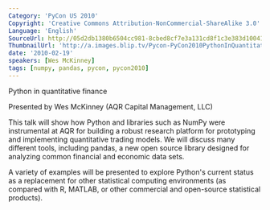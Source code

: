 ```yaml
---
Category: 'PyCon US 2010'
Copyright: 'Creative Commons Attribution-NonCommercial-ShareAlike 3.0'
Language: 'English'
SourceUrl: http://05d2db1380b6504cc981-8cbed8cf7e3a131cd8f1c3e383d10041.r93.cf2.rackcdn.com/pycon-us-2010/305_python-in-quantitative-finance-158.m4v
ThumbnailUrl: 'http://a.images.blip.tv/Pycon-PyCon2010PythonInQuantitativeFinance158145.png'
date: '2010-02-19'
speakers: [Wes McKinney]
tags: [numpy, pandas, pycon, pycon2010]
---
```

Python in quantitative finance

  
Presented by Wes McKinney (AQR Capital Management, LLC)

  
This talk will show how Python and libraries such as NumPy were instrumental
at AQR for building a robust research platform for prototyping and
implementing quantitative trading models. We will discuss many different
tools, including pandas, a new open source library designed for analyzing
common financial and economic data sets.

  
A variety of examples will be presented to explore Python's current status as
a replacement for other statistical computing environments (as compared with
R, MATLAB, or other commercial and open-source statistical products).

